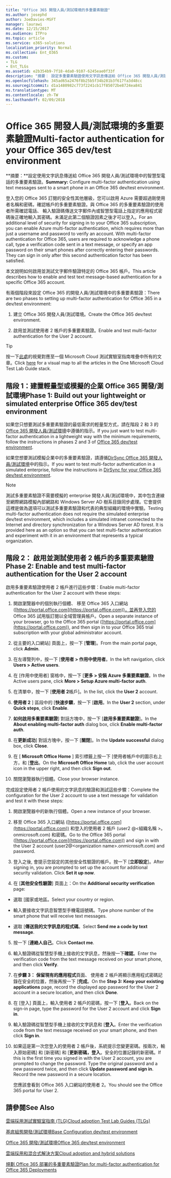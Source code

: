 ```yaml
---
title: "Office 365 開發人員/測試環境的多重要素驗證"
ms.author: josephd
author: JoeDavies-MSFT
manager: laurawi
ms.date: 12/15/2017
ms.audience: ITPro
ms.topic: article
ms.service: o365-solutions
localization_priority: Normal
ms.collection: Ent_O365
ms.custom:
- TLG
- Ent_TLGs
ms.assetid: e2b354b9-7f18-4da0-9107-6245eae0f33f
description: "摘要： 設定多重要素驗證使用文字訊息傳送給 Office 365 開發人員/測試環境中的智慧型手機。"
ms.openlocfilehash: 345ad65a2476f8b25b5f34b281b3f617fa3d48cc
ms.sourcegitcommit: d1a1480982c773f2241cb17f85072be8724ea841
ms.translationtype: MT
ms.contentlocale: zh-TW
ms.lasthandoff: 02/09/2018
---
```

# <a name="multi-factor-authentication-for-your-office-365-devtest-environment"></a><span data-ttu-id="784b0-103">Office 365 開發人員/測試環境的多重要素驗證</span><span class="sxs-lookup"><span data-stu-id="784b0-103">Multi-factor authentication for your Office 365 dev/test environment</span></span>

 <span data-ttu-id="784b0-104">**摘要：**設定使用文字訊息傳送給 Office 365 開發人員/測試環境中的智慧型電話的多重要素驗證。</span><span class="sxs-lookup"><span data-stu-id="784b0-104">**Summary:** Configure multi-factor authentication using text messages sent to a smart phone in an Office 365 dev/test environment.</span></span>
  
<span data-ttu-id="784b0-p101">登入您的 Office 365 訂閱的安全性其他層級，您可以啟用 Azure 需要超過剛使用者名稱和密碼，確認帳戶的多重要素驗證。與 Office 365 的多重要素驗證的使用者所需確認電話、 輸入驗證碼傳送文字郵件內或智慧型電話上指定的應用程式密碼後正確地輸入其密碼。未滿足此第二個驗證因素之後才可以登入。</span><span class="sxs-lookup"><span data-stu-id="784b0-p101">For an additional level of security for signing in to your Office 365 subscription, you can enable Azure multi-factor authentication, which requires more than just a username and password to verify an account. With multi-factor authentication for Office 365, users are required to acknowledge a phone call, type a verification code sent in a text message, or specify an app password on their smart phones after correctly entering their passwords. They can sign in only after this second authentication factor has been satisfied.</span></span> 
  
<span data-ttu-id="784b0-108">本文說明如何啟用並測試文字郵件驗證特定的 Office 365 帳戶。</span><span class="sxs-lookup"><span data-stu-id="784b0-108">This article describes how to enable and test text message-based authentication for a specific Office 365 account.</span></span>
  
<span data-ttu-id="784b0-109">有兩個階段來設定 Office 365 的開發人員/測試環境中的多重要素驗證：</span><span class="sxs-lookup"><span data-stu-id="784b0-109">There are two phases to setting up multi-factor authentication for Office 365 in a dev/test environment:</span></span>
  
1. <span data-ttu-id="784b0-110">建立 Office 365 開發人員/測試環境。</span><span class="sxs-lookup"><span data-stu-id="784b0-110">Create the Office 365 dev/test environment.</span></span>
    
2. <span data-ttu-id="784b0-111">啟用並測試使用者 2 帳戶的多重要素驗證。</span><span class="sxs-lookup"><span data-stu-id="784b0-111">Enable and test multi-factor authentication for the User 2 account.</span></span>
    
> [!TIP]
> <span data-ttu-id="784b0-112">按一下[此處](http://aka.ms/catlgstack)的視覺對應至一個 Microsoft Cloud 測試實驗室指南堆疊中所有的文章。</span><span class="sxs-lookup"><span data-stu-id="784b0-112">Click [here](http://aka.ms/catlgstack) for a visual map to all the articles in the One Microsoft Cloud Test Lab Guide stack.</span></span>
  
## <a name="phase-1-build-out-your-lightweight-or-simulated-enterprise-office-365-devtest-environment"></a><span data-ttu-id="784b0-113">階段 1：建置輕量型或模擬的企業 Office 365 開發/測試環境</span><span class="sxs-lookup"><span data-stu-id="784b0-113">Phase 1: Build out your lightweight or simulated enterprise Office 365 dev/test environment</span></span>

<span data-ttu-id="784b0-114">如果您只想要測試多重要素驗證的最低需求的輕量型方式，請在階段 2 和 3 的[Office 365 開發人員/測試環境](office-365-dev-test-environment.md)中遵循的指示。</span><span class="sxs-lookup"><span data-stu-id="784b0-114">If you just want to test multi-factor authentication in a lightweight way with the minimum requirements, follow the instructions in phases 2 and 3 of [Office 365 dev/test environment](office-365-dev-test-environment.md).</span></span>
  
<span data-ttu-id="784b0-115">如果您想要測試模擬企業中的多重要素驗證，請遵循[DirSync Office 365 開發人員/測試環境](dirsync-for-your-office-365-dev-test-environment.md)中的指示。</span><span class="sxs-lookup"><span data-stu-id="784b0-115">If you want to test multi-factor authentication in a simulated enterprise, follow the instructions in [DirSync for your Office 365 dev/test environment](dirsync-for-your-office-365-dev-test-environment.md).</span></span>
  
> [!NOTE]
> <span data-ttu-id="784b0-p102">測試多重要素驗證不需要模擬的 enterprise 開發人員/測試環境中，其中包含連線至網際網路模擬內部網路和 Windows Server AD 樹系目錄同步處理。它會提供這裡是做為選項可以測試多重要素驗證和代表的典型組織的環境中實驗。</span><span class="sxs-lookup"><span data-stu-id="784b0-p102">Testing multi-factor authentication does not require the simulated enterprise dev/test environment, which includes a simulated intranet connected to the Internet and directory synchronization for a Windows Server AD forest. It is provided here as an option so that you can test multi-factor authentication and experiment with it in an environment that represents a typical organization.</span></span> 
  
## <a name="phase-2-enable-and-test-multi-factor-authentication-for-the-user-2-account"></a><span data-ttu-id="784b0-118">階段 2： 啟用並測試使用者 2 帳戶的多重要素驗證</span><span class="sxs-lookup"><span data-stu-id="784b0-118">Phase 2: Enable and test multi-factor authentication for the User 2 account</span></span>

<span data-ttu-id="784b0-119">啟用多重要素驗證使用者 2 帳戶進行這些步驟：</span><span class="sxs-lookup"><span data-stu-id="784b0-119">Enable multi-factor authentication for the User 2 account with these steps:</span></span>
  
1. <span data-ttu-id="784b0-120">開啟瀏覽器中的個別執行個體、 移至 Office 365 入口網站 ([https://portal.office.com](https://portal.office.com))，並再登入您的 Office 365 試用版訂閱以全域管理員帳戶。</span><span class="sxs-lookup"><span data-stu-id="784b0-120">Open a separate instance of your browser, go to the Office 365 portal ([https://portal.office.com](https://portal.office.com)), and then sign in to your Office 365 trial subscription with your global administrator account.</span></span>
    
2. <span data-ttu-id="784b0-121">從主要的入口網站] 頁面上，按一下 [**管理**]。</span><span class="sxs-lookup"><span data-stu-id="784b0-121">From the main portal page, click **Admin**.</span></span>
    
3. <span data-ttu-id="784b0-122">在左導覽列中，按一下 [**使用者 > 作用中使用者**。</span><span class="sxs-lookup"><span data-stu-id="784b0-122">In the left navigation, click **Users > Active users**.</span></span>
    
4. <span data-ttu-id="784b0-123">在 [作用中使用者] 窗格中，按一下 [**更多 > 安裝 Azure 多重要素驗證**。</span><span class="sxs-lookup"><span data-stu-id="784b0-123">In the Active users pane, click **More > Setup Azure multi-factor auth**.</span></span>
    
5. <span data-ttu-id="784b0-124">在清單中，按一下 [**使用者 2**帳戶]。</span><span class="sxs-lookup"><span data-stu-id="784b0-124">In the list, click the **User 2** account.</span></span>
    
6. <span data-ttu-id="784b0-125">**使用者 2** ] 區段中的 [**快速步驟**，按一下 [**啟用**。</span><span class="sxs-lookup"><span data-stu-id="784b0-125">In the **User 2** section, under **Quick steps**, click **Enable**.</span></span>
    
7. <span data-ttu-id="784b0-126">**如何啟用多重要素驗證**] 對話方塊中，按一下 [**啟用多重要素驗證**]。</span><span class="sxs-lookup"><span data-stu-id="784b0-126">In the **About enabling multi-factor auth** dialog box, click **Enable multi-factor auth**.</span></span>
    
8. <span data-ttu-id="784b0-127">在**更新成功**] 對話方塊中，按一下 [**關閉**]。</span><span class="sxs-lookup"><span data-stu-id="784b0-127">In the **Update successful** dialog box, click **Close**.</span></span>
    
9. <span data-ttu-id="784b0-128">在 [ **Microsoft Office Home** ] 索引標籤上按一下 [使用者帳戶中的圖示右上方，和 [**登出**。</span><span class="sxs-lookup"><span data-stu-id="784b0-128">On the **Microsoft Office Home** tab, click the user account icon in the upper right, and then click **Sign out**.</span></span>
    
10. <span data-ttu-id="784b0-129">關閉瀏覽器執行個體。</span><span class="sxs-lookup"><span data-stu-id="784b0-129">Close your browser instance.</span></span>
    
<span data-ttu-id="784b0-130">完成設定使用者 2 帳戶使用的文字訊息的驗證和測試這些步驟：</span><span class="sxs-lookup"><span data-stu-id="784b0-130">Complete the configuration for the User 2 account to use a text message for validation and test it with these steps:</span></span>
  
1. <span data-ttu-id="784b0-131">開啟瀏覽器中的新執行個體。</span><span class="sxs-lookup"><span data-stu-id="784b0-131">Open a new instance of your browser.</span></span>
    
2. <span data-ttu-id="784b0-132">移至 Office 365 入口網站 ([https://portal.office.com](https://portal.office.com)) 和登入的使用者 2 帳戶 (user2 @\<組織名稱 >。 onmicrosoft.com) 和密碼。</span><span class="sxs-lookup"><span data-stu-id="784b0-132">Go to the Office 365 portal ([https://portal.office.com](https://portal.office.com)) and sign in with the User 2 account (user2@\<organization name>.onmicrosoft.com) and password.</span></span>
    
3. <span data-ttu-id="784b0-p103">登入之後, 會提示您設定的其他安全性驗證的帳戶。按一下 [**立即設定**]。</span><span class="sxs-lookup"><span data-stu-id="784b0-p103">After signing in, you are prompted to set up the account for additional security validation. Click **Set it up now**.</span></span>
    
4. <span data-ttu-id="784b0-135">在 [**其他安全性驗證**] 頁面上：</span><span class="sxs-lookup"><span data-stu-id="784b0-135">On the **Additional security verification** page:</span></span>
    
  - <span data-ttu-id="784b0-136">選取 [國家或地區。</span><span class="sxs-lookup"><span data-stu-id="784b0-136">Select your country or region.</span></span>
    
  - <span data-ttu-id="784b0-137">輸入要接收文字訊息智慧型手機電話號碼。</span><span class="sxs-lookup"><span data-stu-id="784b0-137">Type phone number of the smart phone that will receive text messages.</span></span>
    
  - <span data-ttu-id="784b0-138">選取 [**傳送我的文字訊息的程式碼**。</span><span class="sxs-lookup"><span data-stu-id="784b0-138">Select **Send me a code by text message**.</span></span>
    
5. <span data-ttu-id="784b0-139">按一下 [**連絡人自己**。</span><span class="sxs-lookup"><span data-stu-id="784b0-139">Click **Contact me**.</span></span>
    
6. <span data-ttu-id="784b0-140">輸入驗證碼從智慧型手機上接收的文字訊息，然後按一下**確認**。</span><span class="sxs-lookup"><span data-stu-id="784b0-140">Enter the verification code from the text message received on your smart phone, and then click **Verify**.</span></span>
    
7. <span data-ttu-id="784b0-141">在**步驟 3： 保留現有的應用程式**頁面、 使用者 2 帳戶將顯示應用程式密碼記錄在安全的位置，然後再按一下 [**完成**。</span><span class="sxs-lookup"><span data-stu-id="784b0-141">On the **Step 3: Keep your existing applications** page, record the displayed app password for the User 2 account in a secure location, and then click **Done**.</span></span>
    
8. <span data-ttu-id="784b0-142">在 [登入] 頁面上，輸入使用者 2 帳戶的密碼，按一下 [**登入**。</span><span class="sxs-lookup"><span data-stu-id="784b0-142">Back on the sign-in page, type the password for the User 2 account and click **Sign in**.</span></span>
    
9. <span data-ttu-id="784b0-143">輸入驗證碼從智慧型手機上接收的文字訊息和 [**登入**。</span><span class="sxs-lookup"><span data-stu-id="784b0-143">Enter the verification code from the text message received on your smart phone, and then click **Sign in**.</span></span>
    
10. <span data-ttu-id="784b0-p104">如果這是第一次您登入的使用者 2 帳戶後，系統提示您變更密碼。按兩次，輸入原始密碼] 和 [新密碼] 和 [**更新密碼，登入**。安全的位置記錄的新密碼。</span><span class="sxs-lookup"><span data-stu-id="784b0-p104">If this is the first time you signed in with the User 2 account, you are prompted to change the password. Type the original password and a new password twice, and then click **Update password and sign in**. Record the new password in a secure location.</span></span>
    
    <span data-ttu-id="784b0-147">您應該會看到 Office 365 入口網站的使用者 2。</span><span class="sxs-lookup"><span data-stu-id="784b0-147">You should see the Office 365 portal for User 2.</span></span>
    
## <a name="see-also"></a><span data-ttu-id="784b0-148">請參閱</span><span class="sxs-lookup"><span data-stu-id="784b0-148">See Also</span></span>

[<span data-ttu-id="784b0-149">雲端採用測試實驗室指南 (TLG)</span><span class="sxs-lookup"><span data-stu-id="784b0-149">Cloud adoption Test Lab Guides (TLGs)</span></span>](cloud-adoption-test-lab-guides-tlgs.md)
  
[<span data-ttu-id="784b0-150">基底組態開發/測試環境</span><span class="sxs-lookup"><span data-stu-id="784b0-150">Base Configuration dev/test environment</span></span>](base-configuration-dev-test-environment.md)
  
[<span data-ttu-id="784b0-151">Office 365 開發/測試環境</span><span class="sxs-lookup"><span data-stu-id="784b0-151">Office 365 dev/test environment</span></span>](office-365-dev-test-environment.md)
  
[<span data-ttu-id="784b0-152">雲端採用和混合式解決方案</span><span class="sxs-lookup"><span data-stu-id="784b0-152">Cloud adoption and hybrid solutions</span></span>](cloud-adoption-and-hybrid-solutions.md)

[<span data-ttu-id="784b0-153">規劃 Office 365 部署的多重要素驗證</span><span class="sxs-lookup"><span data-stu-id="784b0-153">Plan for multi-factor authentication for Office 365 Deployments</span></span>](https://support.office.com/article/Plan-for-multi-factor-authentication-for-Office-365-Deployments-043807b2-21db-4d5c-b430-c8a6dee0e6ba)

